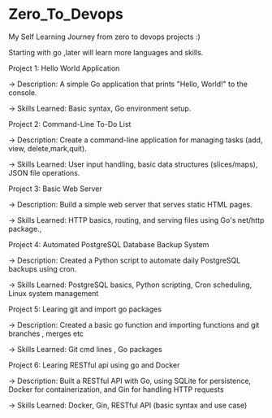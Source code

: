 # Zero_To_Devops
My Self Learning Journey from zero to devops projects :)

Starting with go ,later will learn more languages and skills.

Project 1: Hello World Application

->  Description: A simple Go application that prints "Hello, World!" to the console.

->  Skills Learned: Basic syntax, Go environment setup.

Project 2: Command-Line To-Do List

->  Description: Create a command-line application for managing tasks (add, view, delete,mark,quit).

->  Skills Learned: User input handling, basic data structures (slices/maps), JSON file operations.

Project 3: Basic Web Server

->  Description: Build a simple web server that serves static HTML pages.

->  Skills Learned: HTTP basics, routing, and serving files using Go's net/http package., 

Project 4: Automated PostgreSQL Database Backup System

-> Description: Created a Python script to automate daily PostgreSQL backups using cron.

-> Skills Learned: PostgreSQL basics, Python scripting, Cron scheduling, Linux system management

Project 5: Learing git and import go packages

-> Description: Created a basic go function and importing functions and git branches , merges etc 

-> Skills Learned: Git cmd lines , Go packages

Project 6: Learing RESTful api using go and Docker

-> Description: Built a RESTful API with Go, using SQLite for persistence, Docker for containerization, and Gin for handling HTTP requests

-> Skills Learned: Docker, Gin, RESTful API (basic syntax and use case)
